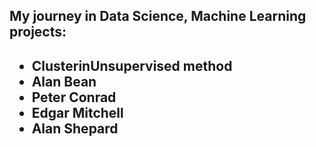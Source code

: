 <h2>My journey in Data Science, Machine Learning projects:<h2>
  <ul>
    <li>ClusterinUnsupervised method</li>
    <li>Alan Bean</li>
    <li>Peter Conrad</li>
    <li>Edgar Mitchell</li>
    <li>Alan Shepard</li>
</ul>

